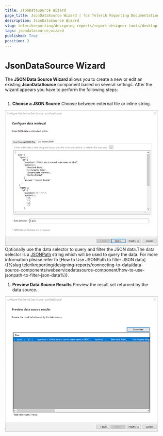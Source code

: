 ```yaml
---
title: JsonDataSource Wizard
page_title: JsonDataSource Wizard | for Telerik Reporting Documentation
description: JsonDataSource Wizard
slug: telerikreporting/designing-reports/report-designer-tools/desktop-designers/tools/data-source-wizards/jsondatasource-wizard
tags: jsondatasource,wizard
published: True
position: 2
---
```


# JsonDataSource Wizard



The __JSON Data Source Wizard__  allows you to create a new or edit an existing         __JsonDataSource__  component based on several settings.         After the wizard appears you have to perform the following steps:       

## 

1. __Choose a JSON Source__ Choose between external file or inline string.  

  ![Json Data Source Source](images/DataSources/JsonDataSourceSource.png)Optionally use the data selector to query and filter the JSON data.The data selector is a                [JSONPath](https://www.newtonsoft.com/json/help/html/QueryJsonSelectTokenJsonPath.htm)               string which will be used to query the data. For more information please refer to               [How to Use JSONPath to filter JSON data]({%slug telerikreporting/designing-reports/connecting-to-data/data-source-components/webservicedatasource-component/how-to-use-jsonpath-to-filter-json-data%}).             

1. __Preview Data Source Results__ Preview the result set returned by the data source.  

  ![Json Data Source Preview](images/DataSources/JsonDataSourcePreview.png)
